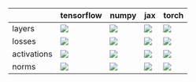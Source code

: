 |             | tensorflow                                                                                                                                         | numpy                                                                                                                                              | jax                                                                                                                                            | torch                                                                                                                                              |
|:------------|:---------------------------------------------------------------------------------------------------------------------------------------------------|:---------------------------------------------------------------------------------------------------------------------------------------------------|:-----------------------------------------------------------------------------------------------------------------------------------------------|:---------------------------------------------------------------------------------------------------------------------------------------------------|
| layers      | <a href="Experimental API/NN/layers.md" rel="noopener noreferrer" target="_blank"><img src=https://img.shields.io/badge/-failure-red></a>          | <a href="Experimental API/NN/layers.md" rel="noopener noreferrer" target="_blank"><img src=https://img.shields.io/badge/-failure-red></a>          | <a href="Experimental API/NN/layers.md" rel="noopener noreferrer" target="_blank"><img src=https://img.shields.io/badge/-failure-red></a>      | <a href="Experimental API/NN/layers.md" rel="noopener noreferrer" target="_blank"><img src=https://img.shields.io/badge/-failure-red></a>          |
| losses      | <a href="Experimental API/NN/losses.md" rel="noopener noreferrer" target="_blank"><img src=https://img.shields.io/badge/-success-success></a>      | <a href="Experimental API/NN/losses.md" rel="noopener noreferrer" target="_blank"><img src=https://img.shields.io/badge/-failure-red></a>          | <a href="Experimental API/NN/losses.md" rel="noopener noreferrer" target="_blank"><img src=https://img.shields.io/badge/-failure-red></a>      | <a href="Experimental API/NN/losses.md" rel="noopener noreferrer" target="_blank"><img src=https://img.shields.io/badge/-failure-red></a>          |
| activations | <a href="Experimental API/NN/activations.md" rel="noopener noreferrer" target="_blank"><img src=https://img.shields.io/badge/-success-success></a> | <a href="Experimental API/NN/activations.md" rel="noopener noreferrer" target="_blank"><img src=https://img.shields.io/badge/-success-success></a> | <a href="Experimental API/NN/activations.md" rel="noopener noreferrer" target="_blank"><img src=https://img.shields.io/badge/-failure-red></a> | <a href="Experimental API/NN/activations.md" rel="noopener noreferrer" target="_blank"><img src=https://img.shields.io/badge/-success-success></a> |
| norms       | <a href="Experimental API/NN/norms.md" rel="noopener noreferrer" target="_blank"><img src=https://img.shields.io/badge/-success-success></a>       | <a href="Experimental API/NN/norms.md" rel="noopener noreferrer" target="_blank"><img src=https://img.shields.io/badge/-success-success></a>       | <a href="Experimental API/NN/norms.md" rel="noopener noreferrer" target="_blank"><img src=https://img.shields.io/badge/-success-success></a>   | <a href="Experimental API/NN/norms.md" rel="noopener noreferrer" target="_blank"><img src=https://img.shields.io/badge/-success-success></a>       |